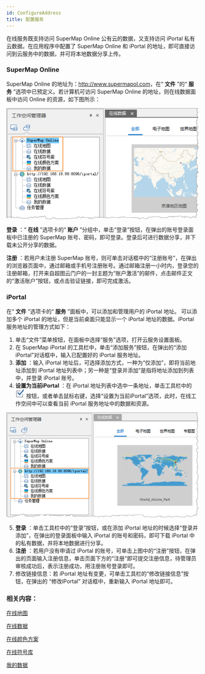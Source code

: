 ```yaml
---
id: ConfigureAddress
title: 配置服务
---
```

在线服务既支持访问 SuperMap Online 公有云的数据，又支持访问 iPortal 私有云数据。在应用程序中配置了 SuperMap Online
和 iPortal 的地址，即可直接访问到云服务中的数据，并可将本地数据分享上传。

### SuperMap Online

SuperMap Online 的地址为：<http://www.supermapol.com>，在“ **文件** ”的“ **服务**
”选项中已预定义。若计算机可访问 SuperMap Online 的地址，则在线数据面板中访问 Online 的资源，如下图所示：

![](img/OnlineResource.png)  
 
  
**登录** ：“ **在线** ”选项卡的“ **账户** ”分组中，单击“登录”按钮，在弹出的账号登录面板中已注册的 SuperMap
账号、密码，即可登录。登录后可进行数据分享，并下载未公开分享的数据。

  
**注册** ：若用户未注册 SuperMap
账号，则可单击对话框中的“注册账号”，在弹出的浏览器页面中，通过邮箱或手机号注册账号。通过邮箱注册一小时内，登录您的注册邮箱，打开来自超图云门户的一封主题为“账户激活”的邮件，点击邮件正文的“激活账户”按钮，或点击验证链接，即可完成激活。

### iPortal

在“ **文件** ”选项卡的“ **服务** ”面板中，可以添加和管理用户的 iPortal 地址。 可以添加多个 iPortal
的地址，但是当前桌面只能显示一个 iPortal 地址的数据。iPortal 服务地址的管理方式如下：

  1. 单击“文件”菜单按钮，在面板中选择“服务”选项，打开云服务设置面板。
  2. 在 SuperMap iPortal 的工具栏中，单击“添加服务”按钮，在弹出的“添加 iPortal”对话框中，输入已配置好的 iPortal 服务地址。
  3. **添加** ：输入 iPortal 地址后，可选择添加方式，一种为“仅添加”，即将当前地址添加到 iPortal 地址列表中；另一种是“登录并添加”是指将地址添加到列表中，并登录 iPortal 账号。
  4. **设置为当前iPortal** ：在 iPortal 地址列表中选中一条地址，单击工具栏中的 ![](img/Selected.png) 按钮，或者单击鼠标右键，选择“设置为当前iPortal”选项，此时，在线工作空间中可以查看当前 iPortal 服务地址中的数据和资源。  

![](img/IPortalResource.png)  

  5. **登录** ：单击工具栏中的“登录”按钮，或在添加 iPortal 地址的时候选择“登录并添加”，在弹出的登录面板中输入 iPortal 的账号和密码，即可下载 iPortal 中的私有数据，并将本地数据进行分享。
  6. **注册** ：若用户没有申请过 iPortal 的账号，可单击上图中的“注册”按钮，在弹出的页面输入注册信息，单击页面下方的“注册”即可提交注册信息，待管理员审核成功后，表示注册成功，用注册账号登录即可。
  7. 修改链接信息：若 iPortal 地址有变更，可单击工具栏的“修改链接信息”按钮，在弹出的 “修改iPortal” 对话框中，重新输入 iPortal 地址即可。

### 相关内容：

 [在线地图](OnlineMap)

 [在线数据](OnlineData)

 [在线颜色方案](OnlineColorSchemes)

 [在线符号库](OnlineSymbol)

 [我的数据](OnlineMyData)
